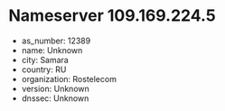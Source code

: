 # Nameserver 109.169.224.5

* as_number: 12389
* name: Unknown
* city: Samara
* country: RU
* organization: Rostelecom
* version: Unknown
* dnssec: Unknown
